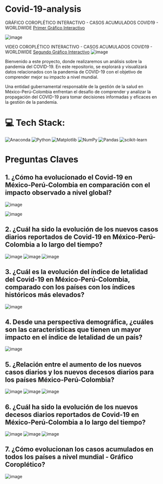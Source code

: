 # Covid-19-analysis

GRÁFICO COROPLÉTICO INTERACTIVO - CASOS ACUMULADOS COVID19 - WORLDWIDE
[Primer Gráfico Interactivo](https://davidcarrillo10288.github.io/grafico-interactivo/grafico_interactivo.html)

![image](https://github.com/davidcarrillo10288/Covid-19-analysis/assets/104275645/ca414ef5-73b7-4725-a264-67234a2ec19c)

VIDEO COROPLÉTICO INTERACTIVO - CASOS ACUMULADOS COVID19 - WORLDWIDE
[Segundo Gráfico Interactivo](https://davidcarrillo10288.github.io/grafico-interactivo/covid_geo_chart.html)
![image](https://github.com/davidcarrillo10288/Covid-19-analysis/assets/104275645/0df8e760-fcbe-4a4b-b7d6-e473751e7dea)



Bienvenido a este proyecto, donde realizaremos un análisis sobre la pandemia del COVID-19. En este repositorio, se explorará y visualizará datos relacionados con la pandemia de COVID-19 con el objetivo de comprender mejor su impacto a nivel mundial.

Una entidad gubernamental responsable de la gestión de la salud en México-Perú-Colombia enfrentan el desafío de comprender y analizar la propagación del COVID-19 para tomar decisiones informadas y eficaces en la gestión de la pandemia.

# 💻 Tech Stack:
![Anaconda](https://img.shields.io/badge/Anaconda-%2344A833.svg?style=for-the-badge&logo=anaconda&logoColor=white)
![Python](https://img.shields.io/badge/python-3670A0?style=for-the-badge&logo=python&logoColor=ffdd54) ![Matplotlib](https://img.shields.io/badge/Matplotlib-%23ffffff.svg?style=for-the-badge&logo=Matplotlib&logoColor=black) ![NumPy](https://img.shields.io/badge/numpy-%23013243.svg?style=for-the-badge&logo=numpy&logoColor=white) ![Pandas](https://img.shields.io/badge/pandas-%23150458.svg?style=for-the-badge&logo=pandas&logoColor=white) ![scikit-learn](https://img.shields.io/badge/scikit--learn-%23F7931E.svg?style=for-the-badge&logo=scikit-learn&logoColor=white)


# Preguntas Claves

## 1. ¿Cómo ha evolucionado el Covid-19 en México-Perú-Colombia en comparación con el impacto observado a nivel global?

   ![image](https://github.com/davidcarrillo10288/Covid-19-analysis/assets/104275645/6fddb604-0f1d-4aa9-9e3b-251dcca4f056)

   ![image](https://github.com/davidcarrillo10288/Covid-19-analysis/assets/104275645/eb5724a5-5254-430f-95f6-80b74ded7592)

## 2. ¿Cuál ha sido la evolución de los nuevos casos diarios reportados de Covid-19 en **México-Perú-Colombia** a lo largo del tiempo?

   ![image](https://github.com/davidcarrillo10288/Covid-19-analysis/assets/104275645/fbb3f0bb-6522-4ede-888e-09253f50da02)
   ![image](https://github.com/davidcarrillo10288/Covid-19-analysis/assets/104275645/af10b1bd-7fbc-4a8a-b40a-6a14103758cb)
   ![image](https://github.com/davidcarrillo10288/Covid-19-analysis/assets/104275645/be97fbde-e423-4c3a-9eab-9c1553acc40c)
  

## 3. ¿Cuál es la evolución del índice de letalidad del Covid-19 en **México-Perú-Colombia**, comparado con los países con los índices históricos más elevados?

  ![image](https://github.com/davidcarrillo10288/Covid-19-analysis/assets/104275645/4407dd3d-0486-41f8-be8b-dd05cf36bde1)

## 4. Desde una perspectiva demográfica, ¿cuáles son las características que tienen un mayor impacto en el índice de letalidad de un país?

   ![image](https://github.com/davidcarrillo10288/Covid-19-analysis/assets/104275645/4ff0e87e-2ee5-4d90-907a-31b746470498)

## 5. ¿Relación entre el aumento de los nuevos casos diarios y los nuevos decesos diarios para los países **México-Perú-Colombia**?

   ![image](https://github.com/davidcarrillo10288/Covid-19-analysis/assets/104275645/03b7625e-86cf-4262-8819-71a4dc0970f9)
   ![image](https://github.com/davidcarrillo10288/Covid-19-analysis/assets/104275645/165a1539-69b7-4121-bf24-94a9c5603941)
   ![image](https://github.com/davidcarrillo10288/Covid-19-analysis/assets/104275645/36648a64-574f-4feb-9ce9-d02ed1a6ca22)

## 6. ¿Cuál ha sido la evolución de los nuevos decesos diarios reportados de Covid-19 en **México-Perú-Colombia** a lo largo del tiempo?

   ![image](https://github.com/davidcarrillo10288/Covid-19-analysis/assets/104275645/107db153-8c64-4cdf-87fc-abc8dec20263)
   ![image](https://github.com/davidcarrillo10288/Covid-19-analysis/assets/104275645/3f511f81-5dbf-4b26-bad4-f2e4931ea09b)
   ![image](https://github.com/davidcarrillo10288/Covid-19-analysis/assets/104275645/e3c49575-b3d0-45b4-8341-25addf0378de)

## 7. ¿Cómo evolucionan los casos acumulados en todos los países a nivel mundial - Gráfico Coroplético?

   ![image](https://github.com/davidcarrillo10288/Covid-19-analysis/assets/104275645/06a29ad8-b5cd-45a3-ac42-fc2ecbc423fa)

